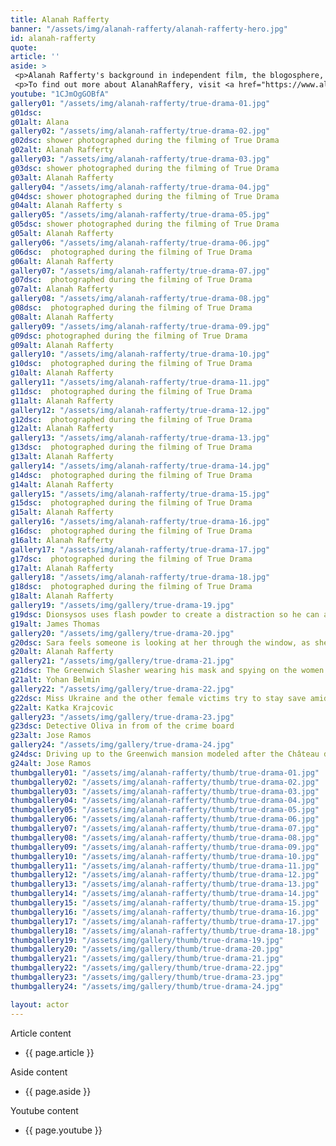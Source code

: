 ```yaml
---
title: Alanah Rafferty
banner: "/assets/img/alanah-rafferty/alanah-rafferty-hero.jpg"
id: alanah-rafferty
quote: 
article: ''
aside: >
 <p>Alanah Rafferty's background in independent film, the blogosphere, and on stage, made her a natural choice to play Sara Pullin – the LA movie Star and Bacchae. "I was very drawn to this script because it's visceral – this is a horror movie in service of asking the question, 'Why violence against women?' And I loved playing a Bacchae. The Bacchae in this film are special. The Bacchae in Euripides are strong, ferocious and connected with nature. But here – for the first time – we get to see their smarts – they are the guides to bring you into the world of the classics and the full world of our intellectual inheritance. They're physically strong – and, they are mentally formidable. I would say, the Bacchae are the prime protagonists in this story.  It's their rage at senseless violence that causes them to summon Dionysos. I don’t have to tell you how fun it is as an actress to play the victim and the prime agent – all in service of creating a new kind of cinema."</p>
 <p>To find out more about AlanahRaffery, visit <a href="https://www.alanah-rafferty.com/" target="_blank" class="underline mail-link">www.alanah-rafferty.com</a></p>
youtube: "1CJmOgGOBfA"
gallery01: "/assets/img/alanah-rafferty/true-drama-01.jpg"
g01dsc: 
g01alt: Alana 
gallery02: "/assets/img/alanah-rafferty/true-drama-02.jpg"
g02dsc: shower photographed during the filming of True Drama 
g02alt: Alanah Rafferty 
gallery03: "/assets/img/alanah-rafferty/true-drama-03.jpg"
g03dsc: shower photographed during the filming of True Drama 
g03alt: Alanah Rafferty 
gallery04: "/assets/img/alanah-rafferty/true-drama-04.jpg"
g04dsc: shower photographed during the filming of True Drama 
g04alt: Alanah Rafferty s
gallery05: "/assets/img/alanah-rafferty/true-drama-05.jpg"
g05dsc: shower photographed during the filming of True Drama 
g05alt: Alanah Rafferty 
gallery06: "/assets/img/alanah-rafferty/true-drama-06.jpg"
g06dsc:  photographed during the filming of True Drama 
g06alt: Alanah Rafferty 
gallery07: "/assets/img/alanah-rafferty/true-drama-07.jpg"
g07dsc:  photographed during the filming of True Drama 
g07alt: Alanah Rafferty 
gallery08: "/assets/img/alanah-rafferty/true-drama-08.jpg"
g08dsc:  photographed during the filming of True Drama 
g08alt: Alanah Rafferty 
gallery09: "/assets/img/alanah-rafferty/true-drama-09.jpg"
g09dsc: photographed during the filming of True Drama 
g09alt: Alanah Rafferty 
gallery10: "/assets/img/alanah-rafferty/true-drama-10.jpg"
g10dsc:  photographed during the filming of True Drama 
g10alt: Alanah Rafferty 
gallery11: "/assets/img/alanah-rafferty/true-drama-11.jpg"
g11dsc:  photographed during the filming of True Drama 
g11alt: Alanah Rafferty 
gallery12: "/assets/img/alanah-rafferty/true-drama-12.jpg"
g12dsc:  photographed during the filming of True Drama 
g12alt: Alanah Rafferty 
gallery13: "/assets/img/alanah-rafferty/true-drama-13.jpg"
g13dsc:  photographed during the filming of True Drama 
g13alt: Alanah Rafferty 
gallery14: "/assets/img/alanah-rafferty/true-drama-14.jpg"
g14dsc:  photographed during the filming of True Drama 
g14alt: Alanah Rafferty 
gallery15: "/assets/img/alanah-rafferty/true-drama-15.jpg"
g15dsc:  photographed during the filming of True Drama 
g15alt: Alanah Rafferty 
gallery16: "/assets/img/alanah-rafferty/true-drama-16.jpg"
g16dsc:  photographed during the filming of True Drama 
g16alt: Alanah Rafferty 
gallery17: "/assets/img/alanah-rafferty/true-drama-17.jpg"
g17dsc:  photographed during the filming of True Drama 
g17alt: Alanah Rafferty 
gallery18: "/assets/img/alanah-rafferty/true-drama-18.jpg"
g18dsc:  photographed during the filming of True Drama 
g18alt: Alanah Rafferty 
gallery19: "/assets/img/gallery/true-drama-19.jpg"
g19dsc: Dionsysos uses flash powder to create a distraction so he can avoid being tased by police
g19alt: James Thomas
gallery20: "/assets/img/gallery/true-drama-20.jpg"
g20dsc: Sara feels someone is looking at her through the window, as she showers in the Slasher's house
g20alt: Alanah Rafferty
gallery21: "/assets/img/gallery/true-drama-21.jpg"
g21dsc: The Greenwich Slasher wearing his mask and spying on the women in the shower
g21alt: Yohan Belmin
gallery22: "/assets/img/gallery/true-drama-22.jpg"
g22dsc: Miss Ukraine and the other female victims try to stay save amid the chaos on set
g22alt: Katka Krajcovic 
gallery23: "/assets/img/gallery/true-drama-23.jpg"
g23dsc: Detective Oliva in from of the crime board
g23alt: Jose Ramos
gallery24: "/assets/img/gallery/true-drama-24.jpg"
g24dsc: Driving up to the Greenwich mansion modeled after the Château de Malmaison in French
g24alt: Jose Ramos
thumbgallery01: "/assets/img/alanah-rafferty/thumb/true-drama-01.jpg"
thumbgallery02: "/assets/img/alanah-rafferty/thumb/true-drama-02.jpg"
thumbgallery03: "/assets/img/alanah-rafferty/thumb/true-drama-03.jpg"
thumbgallery04: "/assets/img/alanah-rafferty/thumb/true-drama-04.jpg"
thumbgallery05: "/assets/img/alanah-rafferty/thumb/true-drama-05.jpg"
thumbgallery06: "/assets/img/alanah-rafferty/thumb/true-drama-06.jpg"
thumbgallery07: "/assets/img/alanah-rafferty/thumb/true-drama-07.jpg"
thumbgallery08: "/assets/img/alanah-rafferty/thumb/true-drama-08.jpg"
thumbgallery09: "/assets/img/alanah-rafferty/thumb/true-drama-09.jpg"
thumbgallery10: "/assets/img/alanah-rafferty/thumb/true-drama-10.jpg"
thumbgallery11: "/assets/img/alanah-rafferty/thumb/true-drama-11.jpg"
thumbgallery12: "/assets/img/alanah-rafferty/thumb/true-drama-12.jpg"
thumbgallery13: "/assets/img/alanah-rafferty/thumb/true-drama-13.jpg"
thumbgallery14: "/assets/img/alanah-rafferty/thumb/true-drama-14.jpg"
thumbgallery15: "/assets/img/alanah-rafferty/thumb/true-drama-15.jpg"
thumbgallery16: "/assets/img/alanah-rafferty/thumb/true-drama-16.jpg"
thumbgallery17: "/assets/img/alanah-rafferty/thumb/true-drama-17.jpg"
thumbgallery18: "/assets/img/alanah-rafferty/thumb/true-drama-18.jpg"
thumbgallery19: "/assets/img/gallery/thumb/true-drama-19.jpg"
thumbgallery20: "/assets/img/gallery/thumb/true-drama-20.jpg"
thumbgallery21: "/assets/img/gallery/thumb/true-drama-21.jpg"
thumbgallery22: "/assets/img/gallery/thumb/true-drama-22.jpg"
thumbgallery23: "/assets/img/gallery/thumb/true-drama-23.jpg"
thumbgallery24: "/assets/img/gallery/thumb/true-drama-24.jpg"

layout: actor
---
```


Article content
* {{ page.article }}

Aside content
* {{ page.aside }}

Youtube content
* {{ page.youtube }}

